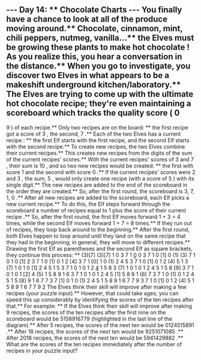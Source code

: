 --- Day 14: ** Chocolate Charts ---
You finally have a chance to look at all of the produce moving around.** Chocolate, cinnamon, mint, chili peppers, nutmeg, vanilla.**.**.** the Elves must be growing these plants to
make
hot chocolate
! As you realize this, you hear a conversation in the distance.** When you go to investigate, you discover two Elves in what appears to be a makeshift underground kitchen/laboratory.**
The Elves are trying to come up with the ultimate hot chocolate recipe; they're even maintaining a scoreboard which tracks the quality
score
(
0
-
9
) of each recipe.**
Only two recipes are on the board: ** the first recipe got a score of
3
, the second,
7
.** Each of the two Elves has a
current recipe
: ** the first Elf starts with the first recipe, and the second Elf starts with the second recipe.**
To create new recipes, the two Elves combine their current recipes.**  This creates new recipes from the
digits of the sum
of the current recipes' scores.**  With the current recipes' scores of
3
and
7
, their sum is
10
, and so two new recipes would be created: ** the first with score
1
and the second with score
0
.** If the current recipes' scores were
2
and
3
, the sum,
5
, would only create one recipe (with a score of
5
) with its single digit.**
The new recipes are added to the end of the scoreboard in the order they are created.**  So, after the first round, the scoreboard is
3, 7, 1, 0
.**
After all new recipes are added to the scoreboard, each Elf picks a new current recipe.**  To do this, the Elf steps forward through the scoreboard a number of recipes equal to
1 plus the score of their current recipe
.** So, after the first round, the first Elf moves forward
1 + 3 = 4
times, while the second Elf moves forward
1 + 7 = 8
times.** If they run out of recipes, they loop back around to the beginning.** After the first round, both Elves happen to loop around until they land on the same recipe that they had in the beginning; in general, they will move to different recipes.**
Drawing the first Elf as parentheses and the second Elf as square brackets, they continue this process: **
(3)[7]
(3)[7] 1  0
 3  7  1 [0](1) 0
 3  7  1  0 [1] 0 (1)
(3) 7  1  0  1  0 [1] 2
 3  7  1  0 (1) 0  1  2 [4]
 3  7  1 [0] 1  0 (1) 2  4  5
 3  7  1  0 [1] 0  1  2 (4) 5  1
 3 (7) 1  0  1  0 [1] 2  4  5  1  5
 3  7  1  0  1  0  1  2 [4](5) 1  5  8
 3 (7) 1  0  1  0  1  2  4  5  1  5  8 [9]
 3  7  1  0  1  0  1 [2] 4 (5) 1  5  8  9  1  6
 3  7  1  0  1  0  1  2  4  5 [1] 5  8  9  1 (6) 7
 3  7  1  0 (1) 0  1  2  4  5  1  5 [8] 9  1  6  7  7
 3  7 [1] 0  1  0 (1) 2  4  5  1  5  8  9  1  6  7  7  9
 3  7  1  0 [1] 0  1  2 (4)
5  1  5  8  9  1  6  7  7  9
2
The Elves think their skill will improve after making a few recipes (your puzzle input).** However, that could take ages; you can speed this up considerably by identifying
the scores of the ten recipes
after that.**  For example: **
If the Elves think their skill will improve after making
9
recipes, the scores of the ten recipes
after
the first nine on the scoreboard would be
5158916779
(highlighted in the last line of the diagram).**
After
5
recipes, the scores of the next ten would be
0124515891
.**
After
18
recipes, the scores of the next ten would be
9251071085
.**
After
2018
recipes, the scores of the next ten would be
5941429882
.**
What are the scores of the ten recipes immediately after the number of recipes in your puzzle input?
